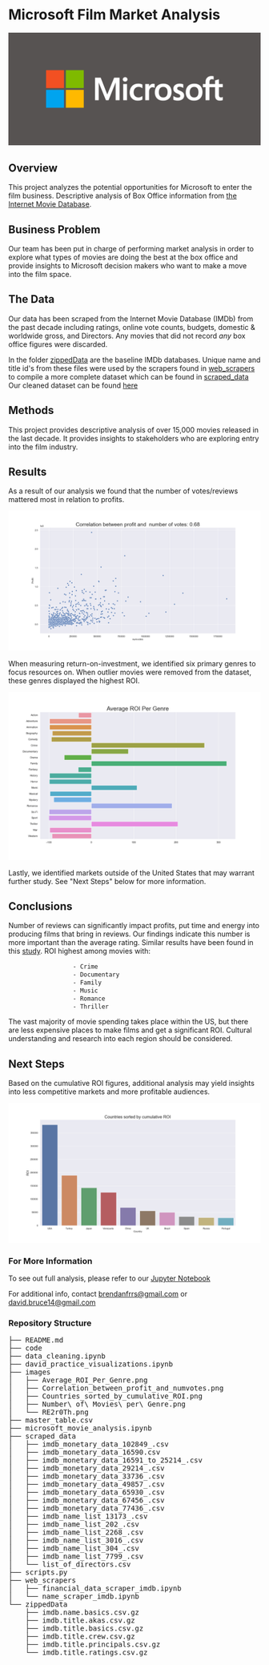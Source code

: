 # Microsoft Film Market Analysis

![](images/RE2r0Th.png)

## Overview

This project analyzes the potential opportunities for Microsoft to enter the film business. Descriptive analysis of Box Office information from [the Internet Movie Database](imdb.com).   

## Business Problem

Our team has been put in charge of performing market analysis in order to explore what types of movies are doing the best at the box office and provide insights to Microsoft decision makers who want to make a move into the film space.

## The Data

Our data has been scraped from the Internet Movie Database (IMDb) from the past decade including ratings, online vote counts, budgets, domestic & worldwide gross, and Directors. Any movies that did not record *any* box office figures were discarded.

In the folder [zippedData](./zippedData) are the baseline IMDb databases. Unique name and title id's from these files were used by the scrapers found in [web_scrapers](./web_scrapers) to compile a more complete dataset which can be found in [scraped_data](./scraped_data) Our cleaned dataset can be found [here](./master_table.csv)

## Methods

This project provides descriptive analysis of over 15,000 movies released in the last decade. It provides insights to stakeholders who are exploring entry into the film industry.

## Results

As a result of our analysis we found that the number of votes/reviews mattered most in relation to profits.

![](images/Correlation_between_profit_and_numvotes.png)

When measuring return-on-investment, we identified six primary genres to focus resources on. When outlier movies were removed from the dataset, these genres displayed the highest ROI.

![](images/Average_ROI_Per_Genre.png)

Lastly, we identified markets outside of the United States that may warrant further study. See "Next Steps" below for more information.  

## Conclusions

Number of reviews can significantly impact profits, put time and energy into producing films that bring in reviews. Our findings indicate this number is more important than the average rating. Similar results have been found in this [study](https://link.springer.com/article/10.1007%2Fs11747-017-0561-6).
ROI highest among movies with:

                      - Crime
                      - Documentary
                      - Family
                      - Music
                      - Romance
                      - Thriller

The vast majority of movie spending takes place within the US, but there are less expensive places to make films and get a significant ROI. Cultural understanding and research into each region should be considered.

## Next Steps

Based on the cumulative ROI figures, additional analysis may yield insights into less competitive markets and more profitable audiences.

![](images/Countries_sorted_by_cumulative_ROI.png)

### For More Information

To see out full analysis, please refer to our [Jupyter Notebook](microsoft_movie_analysis.ipynb)

For additional info, contact <brendanfrrs@gmail.com> or <david.bruce14@gmail.com>

### Repository Structure
<pre>
├── README.md
├── code
├── data_cleaning.ipynb
├── david_practice_visualizations.ipynb
├── images
│   ├── Average_ROI_Per_Genre.png
│   ├── Correlation_between_profit_and_numvotes.png
│   ├── Countries_sorted_by_cumulative_ROI.png
│   ├── Number\ of\ Movies\ per\ Genre.png
│   └── RE2r0Th.png
├── master_table.csv
├── microsoft_movie_analysis.ipynb
├── scraped_data
│   ├── imdb_monetary_data_102849_.csv
│   ├── imdb_monetary_data_16590.csv
│   ├── imdb_monetary_data_16591_to_25214_.csv
│   ├── imdb_monetary_data_29214_.csv
│   ├── imdb_monetary_data_33736_.csv
│   ├── imdb_monetary_data_49857_.csv
│   ├── imdb_monetary_data_65930_.csv
│   ├── imdb_monetary_data_67456_.csv
│   ├── imdb_monetary_data_77436_.csv
│   ├── imdb_name_list_13173_.csv
│   ├── imdb_name_list_202_.csv
│   ├── imdb_name_list_2268_.csv
│   ├── imdb_name_list_3016_.csv
│   ├── imdb_name_list_304_.csv
│   ├── imdb_name_list_7799_.csv
│   └── list_of_directors.csv
├── scripts.py
├── web_scrapers
│   ├── financial_data_scraper_imdb.ipynb
│   └── name_scraper_imdb.ipynb
└── zippedData
    ├── imdb.name.basics.csv.gz
    ├── imdb.title.akas.csv.gz
    ├── imdb.title.basics.csv.gz
    ├── imdb.title.crew.csv.gz
    ├── imdb.title.principals.csv.gz
    └── imdb.title.ratings.csv.gz<pre>
